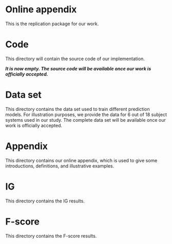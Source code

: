 # Online appendix
This is the replication package for our work.

# Code
This directory will contain the source code of our implementation. 

***It is now empty. The source code will be available once our work is officially accepted.***

# Data set
This directory contains the data set used to train different prediction models. For illustration purposes, we provide the data for 6 out of 18 subject systems used in our study. The complete data set will be available once our work is officially accepted.

# Appendix
This directory contains our online appendix, which is used to give some introductions, definitions, and illustrative examples.

# IG 
This directory contains the IG results.

# F-score
This directory contains the F-score results.
